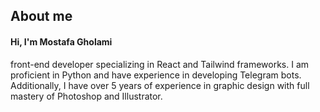 <div>
  <h2>About me</h2>
  <h4>Hi, I'm Mostafa Gholami</h4>
  <p>front-end developer specializing in React and Tailwind frameworks. I am proficient in Python and have experience in developing Telegram bots. Additionally, I have over 5 years of experience in graphic design with full mastery of Photoshop and Illustrator.</pr>
</div>
